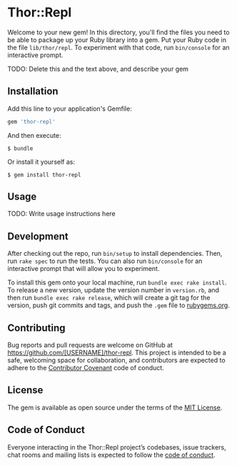 # Thor::Repl

Welcome to your new gem! In this directory, you'll find the files you need to be able to package up your Ruby library into a gem. Put your Ruby code in the file `lib/thor/repl`. To experiment with that code, run `bin/console` for an interactive prompt.

TODO: Delete this and the text above, and describe your gem

## Installation

Add this line to your application's Gemfile:

```ruby
gem 'thor-repl'
```

And then execute:

    $ bundle

Or install it yourself as:

    $ gem install thor-repl

## Usage

TODO: Write usage instructions here

## Development

After checking out the repo, run `bin/setup` to install dependencies. Then, run `rake spec` to run the tests. You can also run `bin/console` for an interactive prompt that will allow you to experiment.

To install this gem onto your local machine, run `bundle exec rake install`. To release a new version, update the version number in `version.rb`, and then run `bundle exec rake release`, which will create a git tag for the version, push git commits and tags, and push the `.gem` file to [rubygems.org](https://rubygems.org).

## Contributing

Bug reports and pull requests are welcome on GitHub at https://github.com/[USERNAME]/thor-repl. This project is intended to be a safe, welcoming space for collaboration, and contributors are expected to adhere to the [Contributor Covenant](http://contributor-covenant.org) code of conduct.

## License

The gem is available as open source under the terms of the [MIT License](https://opensource.org/licenses/MIT).

## Code of Conduct

Everyone interacting in the Thor::Repl project’s codebases, issue trackers, chat rooms and mailing lists is expected to follow the [code of conduct](https://github.com/[USERNAME]/thor-repl/blob/master/CODE_OF_CONDUCT.md).
